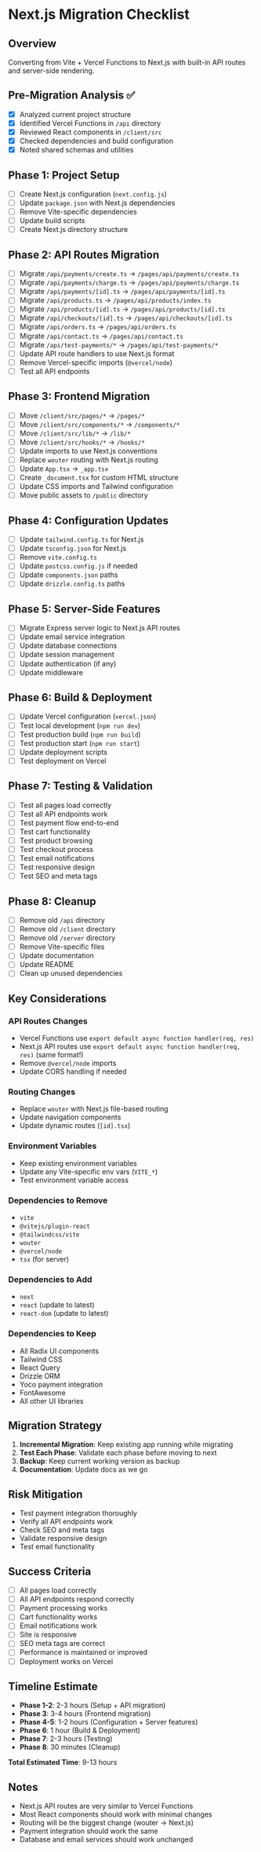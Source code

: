 # Next.js Migration Checklist

## Overview
Converting from Vite + Vercel Functions to Next.js with built-in API routes and server-side rendering.

## Pre-Migration Analysis ✅
- [x] Analyzed current project structure
- [x] Identified Vercel Functions in `/api` directory
- [x] Reviewed React components in `/client/src`
- [x] Checked dependencies and build configuration
- [x] Noted shared schemas and utilities

## Phase 1: Project Setup
- [ ] Create Next.js configuration (`next.config.js`)
- [ ] Update `package.json` with Next.js dependencies
- [ ] Remove Vite-specific dependencies
- [ ] Update build scripts
- [ ] Create Next.js directory structure

## Phase 2: API Routes Migration
- [ ] Migrate `/api/payments/create.ts` → `/pages/api/payments/create.ts`
- [ ] Migrate `/api/payments/charge.ts` → `/pages/api/payments/charge.ts`
- [ ] Migrate `/api/payments/[id].ts` → `/pages/api/payments/[id].ts`
- [ ] Migrate `/api/products.ts` → `/pages/api/products/index.ts`
- [ ] Migrate `/api/products/[id].ts` → `/pages/api/products/[id].ts`
- [ ] Migrate `/api/checkouts/[id].ts` → `/pages/api/checkouts/[id].ts`
- [ ] Migrate `/api/orders.ts` → `/pages/api/orders.ts`
- [ ] Migrate `/api/contact.ts` → `/pages/api/contact.ts`
- [ ] Migrate `/api/test-payments/*` → `/pages/api/test-payments/*`
- [ ] Update API route handlers to use Next.js format
- [ ] Remove Vercel-specific imports (`@vercel/node`)
- [ ] Test all API endpoints

## Phase 3: Frontend Migration
- [ ] Move `/client/src/pages/*` → `/pages/*`
- [ ] Move `/client/src/components/*` → `/components/*`
- [ ] Move `/client/src/lib/*` → `/lib/*`
- [ ] Move `/client/src/hooks/*` → `/hooks/*`
- [ ] Update imports to use Next.js conventions
- [ ] Replace `wouter` routing with Next.js routing
- [ ] Update `App.tsx` → `_app.tsx`
- [ ] Create `_document.tsx` for custom HTML structure
- [ ] Update CSS imports and Tailwind configuration
- [ ] Move public assets to `/public` directory

## Phase 4: Configuration Updates
- [ ] Update `tailwind.config.ts` for Next.js
- [ ] Update `tsconfig.json` for Next.js
- [ ] Remove `vite.config.ts`
- [ ] Update `postcss.config.js` if needed
- [ ] Update `components.json` paths
- [ ] Update `drizzle.config.ts` paths

## Phase 5: Server-Side Features
- [ ] Migrate Express server logic to Next.js API routes
- [ ] Update email service integration
- [ ] Update database connections
- [ ] Update session management
- [ ] Update authentication (if any)
- [ ] Update middleware

## Phase 6: Build & Deployment
- [ ] Update Vercel configuration (`vercel.json`)
- [ ] Test local development (`npm run dev`)
- [ ] Test production build (`npm run build`)
- [ ] Test production start (`npm run start`)
- [ ] Update deployment scripts
- [ ] Test deployment on Vercel

## Phase 7: Testing & Validation
- [ ] Test all pages load correctly
- [ ] Test all API endpoints work
- [ ] Test payment flow end-to-end
- [ ] Test cart functionality
- [ ] Test product browsing
- [ ] Test checkout process
- [ ] Test email notifications
- [ ] Test responsive design
- [ ] Test SEO and meta tags

## Phase 8: Cleanup
- [ ] Remove old `/api` directory
- [ ] Remove old `/client` directory
- [ ] Remove old `/server` directory
- [ ] Remove Vite-specific files
- [ ] Update documentation
- [ ] Update README
- [ ] Clean up unused dependencies

## Key Considerations

### API Routes Changes
- Vercel Functions use `export default async function handler(req, res)`
- Next.js API routes use `export default async function handler(req, res)` (same format!)
- Remove `@vercel/node` imports
- Update CORS handling if needed

### Routing Changes
- Replace `wouter` with Next.js file-based routing
- Update navigation components
- Update dynamic routes (`[id].tsx`)

### Environment Variables
- Keep existing environment variables
- Update any Vite-specific env vars (`VITE_*`)
- Test environment variable access

### Dependencies to Remove
- `vite`
- `@vitejs/plugin-react`
- `@tailwindcss/vite`
- `wouter`
- `@vercel/node`
- `tsx` (for server)

### Dependencies to Add
- `next`
- `react` (update to latest)
- `react-dom` (update to latest)

### Dependencies to Keep
- All Radix UI components
- Tailwind CSS
- React Query
- Drizzle ORM
- Yoco payment integration
- FontAwesome
- All other UI libraries

## Migration Strategy
1. **Incremental Migration**: Keep existing app running while migrating
2. **Test Each Phase**: Validate each phase before moving to next
3. **Backup**: Keep current working version as backup
4. **Documentation**: Update docs as we go

## Risk Mitigation
- Test payment integration thoroughly
- Verify all API endpoints work
- Check SEO and meta tags
- Validate responsive design
- Test email functionality

## Success Criteria
- [ ] All pages load correctly
- [ ] All API endpoints respond correctly
- [ ] Payment processing works
- [ ] Cart functionality works
- [ ] Email notifications work
- [ ] Site is responsive
- [ ] SEO meta tags are correct
- [ ] Performance is maintained or improved
- [ ] Deployment works on Vercel

## Timeline Estimate
- **Phase 1-2**: 2-3 hours (Setup + API migration)
- **Phase 3**: 3-4 hours (Frontend migration)
- **Phase 4-5**: 1-2 hours (Configuration + Server features)
- **Phase 6**: 1 hour (Build & Deployment)
- **Phase 7**: 2-3 hours (Testing)
- **Phase 8**: 30 minutes (Cleanup)

**Total Estimated Time**: 9-13 hours

## Notes
- Next.js API routes are very similar to Vercel Functions
- Most React components should work with minimal changes
- Routing will be the biggest change (wouter → Next.js)
- Payment integration should work the same
- Database and email services should work unchanged
